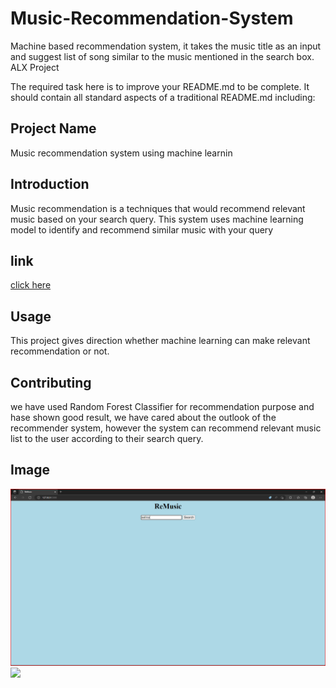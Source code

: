 # Music-Recommendation-System
Machine based recommendation system, it takes the music title as an input and suggest list of song similar to the music mentioned in the search box.
ALX Project

The required task here is to improve your README.md to be complete. It should contain all standard aspects of a traditional README.md including:

## Project Name 
Music recommendation system using machine learnin
## Introduction
Music recommendation is a techniques that would recommend relevant music based on your search query. This system uses machine learning model to identify and recommend similar music with your query
## link
<a href="https://medium.com/@fitse_fani"> click here</a>
## Usage
This project gives direction whether machine learning can make relevant recommendation or not.

## Contributing
we have used Random Forest Classifier for recommendation purpose and hase shown good result, we have cared about the outlook of the recommender system, however the system can recommend relevant music list  to the user according to their search query.

## Image
<img src="static/home page.png"/>
<img src="static/ page.png"/>
